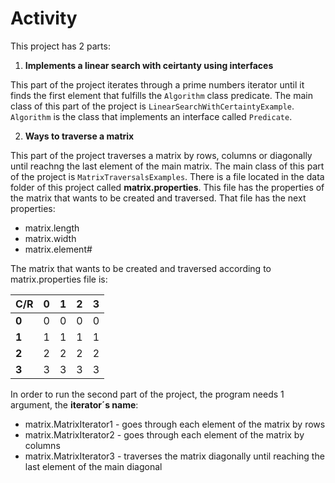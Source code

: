 # Activity
This project has 2 parts:
1. **Implements a linear search with ceirtanty using interfaces**

This part of the project iterates through a prime numbers iterator until it finds the first element that fulfills the `Algorithm` class predicate. The main class of this part of the project is `LinearSearchWithCertaintyExample`. `Algorithm` is the class that implements an interface called `Predicate`. 

2. **Ways to traverse a matrix**

This part of the project traverses a matrix by rows, columns or diagonally until reachng the last element of the main matrix. The main class of this part of the project is `MatrixTraversalsExamples`. There is a file located in the data folder of this project called **matrix.properties**. This file has the properties of the matrix that wants to be created and traversed. That file has the next properties:
- matrix.length
- matrix.width
- matrix.element#

The matrix that wants to be created and traversed according to matrix.properties file is:

 C/R | 0 | 1 | 2 | 3 |
------------ | ------------- | - | - | - |
**0** | 0 | 0 | 0 | 0
**1** | 1 | 1 | 1 | 1
**2** | 2 | 2 | 2 | 2
**3** | 3 | 3 | 3 | 3

In order to run the second part of the project, the program needs 1 argument, the **iterator´s name**:
- matrix.MatrixIterator1 - goes through each element of the matrix by rows
- matrix.MatrixIterator2 - goes through each element of the matrix by columns
- matrix.MatrixIterator3 - traverses the matrix diagonally until reaching the last element of the main diagonal



